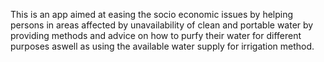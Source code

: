 This is an app aimed at easing the socio economic issues by 
helping persons in areas affected by unavailability of clean and portable 
water by providing methods and advice on how to purfy their water for different 
purposes aswell as using the available water supply for irrigation method.
